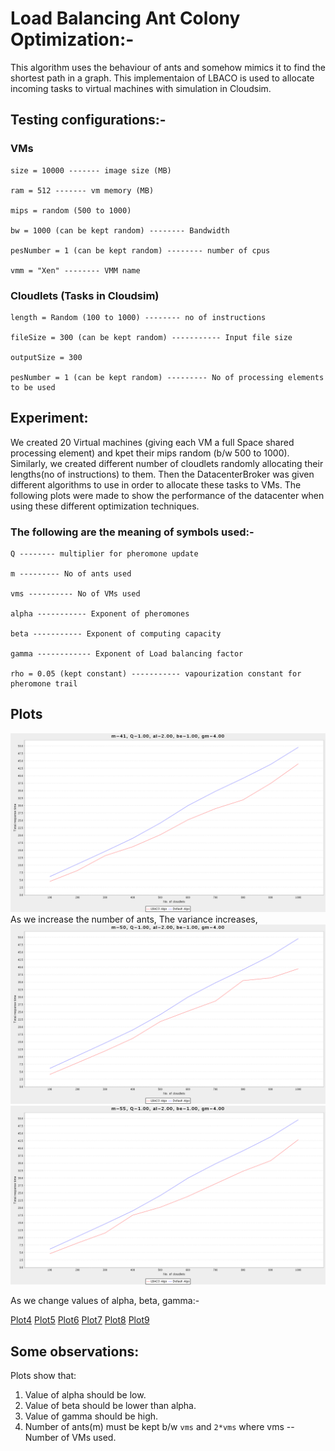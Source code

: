 # Load Balancing Ant Colony Optimization:-
This algorithm uses the behaviour of ants and somehow mimics it to find the shortest path in a graph. This implementaion of LBACO is used to allocate incoming tasks to virtual machines with simulation in Cloudsim.

## Testing configurations:-
### VMs 
```
size = 10000 ------- image size (MB)

ram = 512 ------- vm memory (MB)

mips = random (500 to 1000)

bw = 1000 (can be kept random) -------- Bandwidth

pesNumber = 1 (can be kept random) -------- number of cpus

vmm = "Xen" -------- VMM name
```
### Cloudlets (Tasks in Cloudsim)
```
length = Random (100 to 1000) -------- no of instructions

fileSize = 300 (can be kept random) ----------- Input file size

outputSize = 300 

pesNumber = 1 (can be kept random) --------- No of processing elements to be used
```
## Experiment:
We created 20 Virtual machines (giving each VM a full Space shared processing element) and kpet their mips random (b/w 500 to 1000). Similarly, we created different number of cloudlets randomly allocating their lengths(no of instructions) to them. Then the DatacenterBroker was given different algorithms to use in order to allocate these tasks to VMs. The following plots were made to show the performance of the datacenter when using these different optimization techniques.

### The following are the meaning of symbols used:-
```
Q -------- multiplier for pheromone update

m --------- No of ants used

vms ---------- No of VMs used

alpha ----------- Exponent of pheromones

beta ----------- Exponent of computing capacity

gamma ------------ Exponent of Load balancing factor

rho = 0.05 (kept constant) ----------- vapourization constant for pheromone trail
```
## Plots
![Plot1](/png1/3.png)
As we increase the number of ants, The variance increases,
![Plot2](/png1/1.png) ![Plot3](/png1/2.png)

As we change values of alpha, beta, gamma:-

[Plot4](/png1/7.png) [Plot5](/png/10.png) 
[Plot6](/png1/8.png) [Plot7](/png1/11.png) 
[Plot8](/png1/6.png) [Plot9](/png1/14.png)

## Some observations:
Plots show that:
1. Value of alpha should be low.
2. Value of beta should be lower than alpha.
3. Value of gamma should be high.
4. Number of ants(m) must be kept b/w `vms` and `2*vms` where vms -- Number of VMs used.

